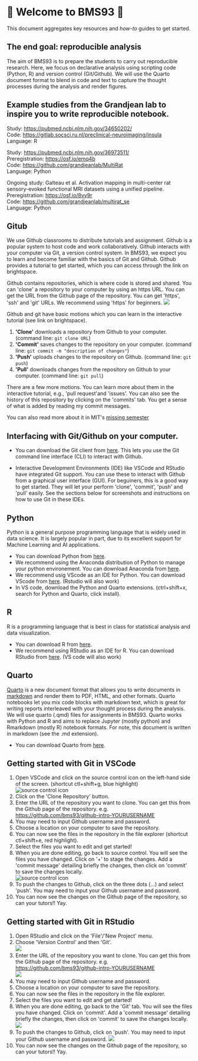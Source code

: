 # :wave: Welcome to BMS93 :wave: 

This document aggregates key resources and *how-to* guides to get started.

## The end goal: reproducible analysis
The aim of BMS93 is to prepare the students to carry out reproducible research. Here, we focus on declarative analysis using scripting code (Python, R) and version control (Git/Github). We will use the Quarto document format to blend in code and text to capture the thought processes during the analysis and render figures.

## Example studies from the Grandjean lab to inspire you to write reproducible notebook.
Study: https://pubmed.ncbi.nlm.nih.gov/34650202/   
Code: https://gitlab.socsci.ru.nl/preclinical-neuroimaging/insula   
Language: R

Study: https://pubmed.ncbi.nlm.nih.gov/36973511/   
Preregistration: https://osf.io/emq4b   
Code: https://github.com/grandjeanlab/MultiRat   
Language: Python

Ongoing study: Galteau et al. Activation mapping in multi-center rat sensory-evoked functional MRI datasets using a unified pipeline.   
Preregistration: https://osf.io/8vy9r   
Code: https://github.com/grandjeanlab/multirat_se   
Language: Python

## Gitub
We use Github classrooms to distribute tutorials and assignment. Github is a popular system to host code and work collaboratively. Github interacts with your computer via Git, a version control system. In BMS93, we expect you to learn and become familiar with the basics of Git and Github. Github provides a tutorial to get started, which you can access through the link on brightspace.

Github contains repositories, which is where code is stored and shared. You can 'clone' a repository to your computer by using an https URL. You can get the URL from the Github page of the repository. You can get 'https', 'ssh' and 'git' URLs. We recommend using 'https' for beginners.
![](assets/github.png)

Github and git have basic motions which you can learn in the interactive tutorial (see link on brightspace).   
1. **'Clone'** downloads a repository from Github to your computer. (command line: `git clone URL`)
2. **'Commit'** saves changes to the repository on your computer. (command line: `git commit -m "description of changes"`)
3. **'Push'** uploads changes to the repository on Github. (command line: `git push`)
4. **'Pull'** downloads changes from the repository on Github to your computer. (command line: `git pull`)

There are a few more motions. You can learn more about them in the interactive tutorial, e.g., 'pull request'and 'issues'.
You can also see the history of this repository by clicking on the 'commits' tab. You get a sense of what is added by reading my commit messages.

You can also read more about it in MIT's [missing semester](https://missing.csail.mit.edu/2020/version-control/)

## Interfacing with Git/Github on your computer. 

- You can download the Git client from [here](https://git-scm.com/downloads).
This lets you use the Git command line interface (CLI) to interact with Github.

- Interactive Development Environments (IDE) like VSCode and RStudio have integrated Git support. You can use these to interact with Github from a graphical user interface (GUI). For beguiners, this is a good way to get started. They will let your perform 'clone', 'commit', 'push' and 'pull' easily. See the sections below for screenshots and instructions on how to use Git in these IDEs.

## Python
Python is a general purpose programming language that is widely used in data science. It is largely popular in part, due to its excellent support for Machine Learning and AI applications.

- You can download Python from [here](https://www.python.org/downloads/).
- We recommend using the Anaconda distribution of Python to manage your python environement. You can download Anaconda from [here](https://www.anaconda.com/download/success).
- We recommend usig VScode as an IDE for Python. You can download VScode from [here](https://code.visualstudio.com/download). (Rstudio will also work)
- In VS code, download the Python and Quarto extensions. (ctrl+shift+x, search for Python and Quarto, click install).

## R
R is a programming language that is best in class for statistical analysis and data visualization. 

- You can download R from [here](https://cran.r-project.org/).
- We recommend using RStudio as an IDE for R. You can download RStudio from [here](https://rstudio.com/products/rstudio/download/). (VS code will also work)

## Quarto
[Quarto](https://quarto.org/) is a new document format that allows you to write documents in [markdown](https://www.markdownguide.org/) and render them to PDF, HTML, and other formats. Quarto notebooks let you mix code blocks with markdown text, which is great for writing reports interleaved with your thought process during the analysis. We will use quarto (.qmd) files for assignments in BMS93. Quarto works with Python and R and aims to replace Jupyter (mostly python) and Rmarkdown (mostly R) notebook formats. For note, this document is written in markdown (see the .md extension).

- You can download Quarto from [here](https://quarto.org/docs/getting-started/installation.html).

## Getting started with Git in VSCode
1. Open VSCode and click on the source control icon on the left-hand side of the screen. (shortcut ctl+shift+g, blue highlight)   
![source control icon](assets/vscode_source.png)
2. Click on the 'Clone Repository' button. 
3. Enter the URL of the repository you want to clone. You can get this from the Github page of the repository. e.g. https://github.com/bms93/github-intro-YOURUSERNAME
4. You may need to input Github username and password.
5. Choose a location on your computer to save the repository.
6. You can now see the files in the repository in the file explorer (shortcut ctl+shift+e, red highlight).
7. Select the files you want to edit and get started!
8. When you are done editing, go back to source control. You will see the files you have changed. Click on '+' to stage the changes. Add a 'commit message' detailing briefly the changes, then click on 'commit' to save the changes locally.   
![source control icon](assets/vscode_source2.png)
9. To push the changes to Github, click on the three dots (...) and select 'push'. You may need to input your Github username and password.
10. You can now see the changes on the Github page of the repository, so can your tutors!! Yay. 

## Getting started with Git in RStudio
1. Open RStudio and click on the 'File'/'New Project' menu.
2. Choose 'Version Control' and then 'Git'.   
![](assets/rstudio_version.png)
3. Enter the URL of the repository you want to clone. You can get this from the Github page of the repository. e.g. https://github.com/bms93/github-intro-YOURUSERNAME    
![](assets/rstudio_version2.png)
4. You may need to input Github username and password.
5. Choose a location on your computer to save the repository.
6. You can now see the files in the repository in the file explorer.
7. Select the files you want to edit and get started!
8. When you are done editing, go back to the 'Git' tab. You will see the files you have changed. Click on 'commit'. Add a 'commit message' detailing briefly the changes, then click on 'commit' to save the changes locally.
![](assets/rstudio_version3.png)
9. To push the changes to Github, click on 'push'. You may need to input your Github username and password.
![](assets/rstudio_version4.png)
10. You can now see the changes on the Github page of the repository, so can your tutors!! Yay.

